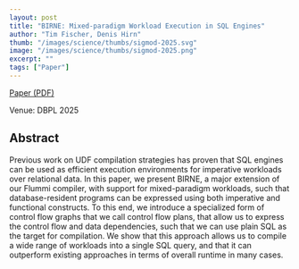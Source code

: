 ```yaml
---
layout: post
title: "BIRNE: Mixed-paradigm Workload Execution in SQL Engines"
author: "Tim Fischer, Denis Hirn"
thumb: "/images/science/thumbs/sigmod-2025.svg"
image: "/images/science/thumbs/sigmod-2025.png"
excerpt: ""
tags: ["Paper"]
---
```


[Paper (PDF)](https://dl.acm.org/doi/pdf/10.1145/3735106.3736535)

Venue: DBPL 2025

## Abstract

Previous work on UDF compilation strategies has proven that SQL engines can be used as efficient execution environments for imperative workloads over relational data. In this paper, we present BIRNE, a major extension of our Flummi compiler, with support for mixed-paradigm workloads, such that database-resident programs can be expressed using both imperative and functional constructs. To this end, we introduce a specialized form of control flow graphs that we call control flow plans, that allow us to express the control flow and data dependencies, such that we can use plain SQL as the target for compilation. We show that this approach allows us to compile a wide range of workloads into a single SQL query, and that it can outperform existing approaches in terms of overall runtime in many cases.

